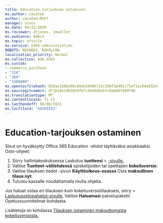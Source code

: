 ```yaml
---
title: Education-tarjouksen ostaminen
ms.author: cmcatee
author: cmcatee-MSFT
manager: scotv
ms.date: 04/21/2020
ms.reviewer: drjones, jmueller
ms.audience: Admin
ms.topic: article
ms.service: o365-administration
ROBOTS: NOINDEX, NOFOLLOW
localization_priority: Normal
ms.collection: Adm_O365
ms.custom:
- commerce_purchase
- "328"
- "369"
- "1500009"
ms.openlocfilehash: 028ae1b86a98c8dab1940b715c266f3d481c71ef1ec84e932e9c74817bccdef5
ms.sourcegitcommit: d71b18e1403859fbfc45ddd9a57c8ab68f4d9f96
ms.translationtype: MT
ms.contentlocale: fi-FI
ms.lasthandoff: 08/06/2021
ms.locfileid: "54503253"
---
```

# <a name="how-to-purchase-an-education-offer"></a>Education-tarjouksen ostaminen

Sinut on hyväksytty Office 365 Education -ehdot täyttäväksi asiakkaaksi. Osto-ohjeet:
  
1. Siirry hallintakeskuksessa Laskutus **tuotteesi** \> [-sivulle.](https://go.microsoft.com/fwlink/p/?linkid=842054)
2. Valitse **Tuotteet-välilehdessä** opiskelijoiden tai opettajien **kokeiluversio**.
3. Valitse tilauksen tiedot -sivun **Käyttöoikeus-osassa** Osta **maksullinen tilaus nyt**.
4. Tutustu kassalle noudattamalla muita ohjeita.

Jos haluat ostaa eri tilauksen kuin kokeiluversiotilauksesi, siirry  \> [Laskutusostopalvelut-sivulle.](https://go.microsoft.com/fwlink/p/?linkid=868433) Valitse **Haluamasi** palvelupaketti Opetussuunnitelmat-kohdasta.

Lisätietoja on kohdassa [Tilauksen ostaminen maksuttomasta kokeiluversiosta.](/microsoft-365/commerce/try-or-buy-microsoft-365#buy-a-subscription-from-your-free-trial)